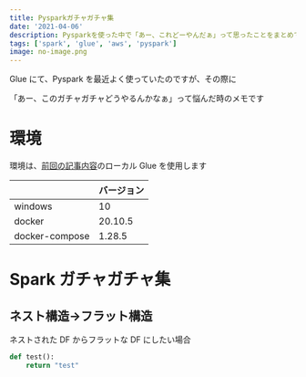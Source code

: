 ```yaml
---
title: Pysparkガチャガチャ集
date: '2021-04-06'
description: Pysparkを使った中で「あー、これどーやんだぁ」って思ったことをまとめておきました
tags: ['spark', 'glue', 'aws', 'pyspark']
image: no-image.png
---
```


Glue にて、Pyspark を最近よく使っていたのですが、その際に

「あー、このガチャガチャどうやるんかなぁ」って悩んだ時のメモです

# 環境

環境は、[前回の記事内容](../local_glue_docker/)のローカル Glue を使用します

|                | バージョン |
| -------------- | ---------- |
| windows        | 10         |
| docker         | 20.10.5    |
| docker-compose | 1.28.5     |

# Spark ガチャガチャ集

## ネスト構造->フラット構造

ネストされた DF からフラットな DF にしたい場合

```python
def test():
    return "test"
```
